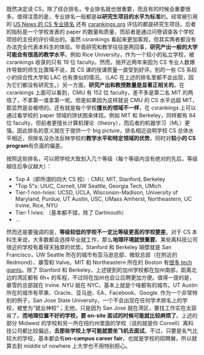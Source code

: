 既然决定读 CS，除了综合排名，专业排名就也很重要，而且有的时候会重要很多。值得注意的是，专业排名一般都是**以研究生项目的水平为标准**的。经常被引用的 [US News 的 CS 专业排名](https://www.usnews.com/best-graduate-schools/top-science-schools/computer-science-rankings) 还有 [csrankings.org](csrankings.org) 评估的都是研究生项目。后者的指标是一个学校发表的 paper 的数量和质量，而前者是通过问卷调查各个学校项目的主任的评价得出的。虽然 csrankings 看起来更加客观，但其实两者都没有办法完全代表本科生的体验。毕竟研究和教学往往是两回事，**研究产出一般的大学可能会有很高的教学水平**。例如 Rice University，作为一个较小的私立学校，被 csrankings 收录的只有 19 位 faculty。然而，抛开近两年来因为 CS 专业人数爆炸导致的师生比骤降不说，其 CS 课的授课质量一直受到好评。别的一些 CS 系较小的综合性大学和 LAC 也有类似的情况。（LAC 在上述的排名里都不会出现，因为它们都没有研究生。）另一方面，**研究产出和教授数量是显著正相关的**。在 csrankings 上面可以看到，CMU 有 152 位 faculty，差不多是第二名 MIT 的两倍了，不拿第一谁拿第一呢。但是如果因为这样就说 CMU 的 CS 水平远超 MIT，那显然是会被喷的。还有就是每个学校**擅长的领域不一样**，在 csrankings 上可以通过看学校的 paper 领域的饼状图来体现。例如 MIT 和 Berkeley，同样都有 84 位 faculty，但前者更擅长计算机理论（theory），而后者的机器学习（ML）更强。因此排名的意义就在于提供一个 big picture，排名相近说明学校 CS 总体水平相近，但排名没办法反映学校的**教学水平和特定领域的优势**，同时对**较小的 CS program**有负面的偏差。

按照这些排名，可以把学校大致划入几个等级（每个等级内没有绝对的先后，等级越往后争议越大）：

* Top 4（即所谓的四大 CS 校）: CMU, MIT, Stanford, Berkeley
* "Top 5"s: UIUC, Cornell, UW Seattle, Georgia Tech, UMich
* Tier-1 non-Ivies: UCSD, UCLA, Wisconsin-Madison, University of Maryland, Purdue, UT Austin, USC, UMass Amherst, Northeastern, UC Irvine, Rice, NYU
* Tier-1 Ivies: （基本都不错，除了 Dartmouth）
* ...

然而还是要强调的是，**等级较低的学校不一定比等级更高的学校要差**。对于 CS 本科生来说，大多数都会选择毕业就工作，那么**地理环境就很重要**。某些离科技公司很近的学校有着得天独厚的优势。Stanford 和 Berkeley 隔壁就是 San Francisco，UW Seattle 所在的城市有亚马逊总部、微软总部（在附近的 Redmond）、暴雪和 Valve。MIT 和 Northeastern 所在的 Boston 有[很多 tech giants](http://bostontechguide.com/)。除了 Stanford 和 Berkeley，上述提到的加州学校都在加州南部，距离北边的湾区都有 6h+ 的车程，不过同在加州也会让应聘更加方便。值得一提的是，暴雪的总部就在 Irvine. NYU 就在 NYC，基本上就是个啥都有的城市。UT Austin 所在的城市有苹果、Oracle、亚马逊、EA、Facebook、Google. 作为一个非常特别的例子，San Jose State University，一个不会出现在任何学术排名上的学校，被誉为”就业神校“；无他，只是因为 San Jose 就在湾区，要找工作实在太容易了。**而地理位置不好的学校，要 on-site 面试的时候可能就比较麻烦了**。上述的部分 Midwest 的学校和另一所在纽约州里面的学校（说的就是你 Cornell）离科技公司都比较偏远，**去那些学校上学可能就要坐飞机去面试**。不过，只要是名气比较大的学校，基本都会有**on-campus career fair**，也就是学校的招聘展，所以就算去到 middle of nowhere 上大学也不用特别担心。
